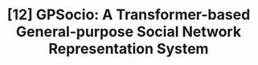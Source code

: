 ---
title: "[12] GPSocio: A Transformer-based General-purpose Social Network Representation System"
collection: publications
permalink: /publication/2025-02-gpsocio
venue: 'ASONAM 2025'
paperurl: ''
citation: 'Xinyi Liu, Dachun Sun, Tarek Abdelzaher. (2025). &quot;GPSocio: A Transformer-based General-purpose Social Network Representation System.&quot; <i>ASONAM 2025</i>.'
--- 